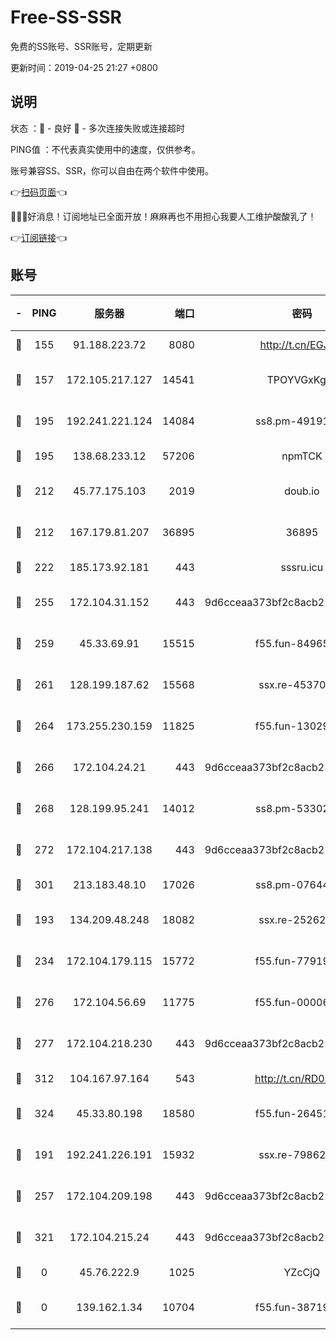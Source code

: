 # Free-SS-SSR

免费的SS账号、SSR账号，定期更新

更新时间：2019-04-25 21:27 +0800

## 说明

状态     ：🙂 - 良好 🙁 - 多次连接失败或连接超时

PING值   ：不代表真实使用中的速度，仅供参考。

账号兼容SS、SSR，你可以自由在两个软件中使用。

👉[扫码页面](https://liesauer.github.io/Free-SS-SSR/)👈

🎉🎉🎉好消息！订阅地址已全面开放！麻麻再也不用担心我要人工维护酸酸乳了！

👉[订阅链接](https://www.liesauer.net/yogurt/subscribe?ACCESS_TOKEN=DAYxR3mMaZAsaqUb)👈

## 账号

|-|PING|服务器|端口|密码|加密方式|区域|
|:----:|:----:|:-----:|-----:|:----:|:----:|:----:|
|🙂|155|91.188.223.72|8080|http://t.cn/EGJIyrl|rc4-md5|RU|
|🙂|157|172.105.217.127|14541|TPOYVGxKglpi|aes-256-cfb|JP|
|🙂|195|192.241.221.124|14084|ss8.pm-49191647|aes-256-cfb|US|
|🙂|195|138.68.233.12|57206|npmTCK|rc4-md5|US|
|🙂|212|45.77.175.103|2019|doub.io|aes-128-ctr|SG|
|🙂|212|167.179.81.207|36895|36895|aes-256-cfb|JP|
|🙂|222|185.173.92.181|443|sssru.icu|rc4-md5|RU|
|🙂|255|172.104.31.152|443|9d6cceaa373bf2c8acb22e60b6a58be6|aes-256-cfb|US|
|🙂|259|45.33.69.91|15515|f55.fun-84965804|aes-256-cfb|US|
|🙂|261|128.199.187.62|15568|ssx.re-45370226|aes-256-cfb|SG|
|🙂|264|173.255.230.159|11825|f55.fun-13029345|aes-256-cfb|US|
|🙂|266|172.104.24.21|443|9d6cceaa373bf2c8acb22e60b6a58be6|aes-256-cfb|US|
|🙂|268|128.199.95.241|14012|ss8.pm-53302333|aes-256-cfb|SG|
|🙂|272|172.104.217.138|443|9d6cceaa373bf2c8acb22e60b6a58be6|aes-256-cfb|US|
|🙂|301|213.183.48.10|17026|ss8.pm-07644658|rc4-md5|RU|
|🙂|193|134.209.48.248|18082|ssx.re-25262818|aes-256-cfb|US|
|🙂|234|172.104.179.115|15772|f55.fun-77919425|aes-256-cfb|SG|
|🙂|276|172.104.56.69|11775|f55.fun-00006496|aes-256-cfb|SG|
|🙂|277|172.104.218.230|443|9d6cceaa373bf2c8acb22e60b6a58be6|aes-256-cfb|US|
|🙂|312|104.167.97.164|543|http://t.cn/RD0D7sx|rc4-md5|CA|
|🙂|324|45.33.80.198|18580|f55.fun-26451739|aes-256-cfb|US|
|🙁|191|192.241.226.191|15932|ssx.re-79862247|aes-256-cfb|US|
|🙁|257|172.104.209.198|443|9d6cceaa373bf2c8acb22e60b6a58be6|aes-256-cfb|US|
|🙁|321|172.104.215.24|443|9d6cceaa373bf2c8acb22e60b6a58be6|aes-256-cfb|US|
|🙁|0|45.76.222.9|1025|YZcCjQ|rc4-md5|JP|
|🙁|0|139.162.1.34|10704|f55.fun-38719730|aes-256-cfb|SG|
